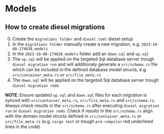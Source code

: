 # Models

## How to create diesel migrations

0. Create the `migrations folder` and `diesel.toml` diesel setup
1. In the `migrations folder` manually create a new migration, e.g. `2023-10-08-174636_models` 
2. In the `2023-10-08-174636_models` folder add an `down.sql` and `up.sql`
3. The `up.sql` will be applied on the targeted Sql database server trough `diesel migration run` and will additionaly generate a `src/schema.rs` file which can be included in the defined database model structs, e.g. `src/container_meta.rs` or `src/file_meta.rs`
4. The `down.sql` will be applied on the targeted Sql database server trough `diesel migration redo`

**NOTE**: Ensure updated `up.sql` and `down.sql` files for each migration is synced with `src/container_meta.rs`, `src/file_meta.rs` and `src/schema.rs`. Always check results in the `src/schema.rs` after executing `diesel migration run` or `diesel migration redo`. Check if results in the `src/schema.rs` align with the domain model structs defined in `src/container_meta.rs` or `src/file_meta.rs` (e.g. `cargo test` or trough `pre-compiler` red underlined lines in the code). 